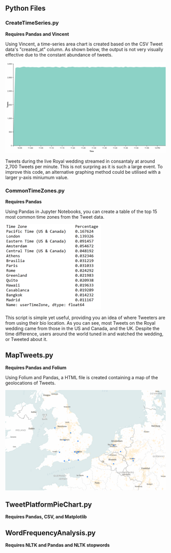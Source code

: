 ## Python Files

### CreateTimeSeries.py
<b>Requires Pandas and Vincent</b>

Using Vincent, a time-series area chart is created based on the CSV Tweet data's "created_at" column. As shown below, the output is not very visually effective due to the constant abundance of tweets.

<img src="https://github.com/kmbutterfield/Programming-for-Spatial-Analysts-Advanced-Skills-Assessment-2/blob/master/0.%20Images/TimeSeriesOutput.png" width="600">

Tweets during the live Royal wedding streamed in consantaly at around 2,700 Tweets per minute. This is not surpring as it is such a large event. To improve this code, an alternative graphing method could be utilised with a larger y-axis miniumum value.

### CommonTimeZones.py
<b>Requires Pandas </b>

Using Pandas in Jupyter Notebooks, you can create a table of the top 15 most common time zones from the Tweet data.

<img src="https://github.com/kmbutterfield/Programming-for-Spatial-Analysts-Advanced-Skills-Assessment-2/blob/master/0.%20Images/TimeZoneOutput.png" width="300">

This script is simple yet useful, providing you an idea of where Tweeters are from using their bio location. As you can see, most Tweets on the Royal wedding came from those in the US and Canada, and the UK. Despite the time difference, users around the world tuned in and watched the wedding, or Tweeted about it. 

## MapTweets.py
<b>Requires Pandas and Folium </b>

Using Folium and Pandas, a HTML file is created containing a map of the geolocations of Tweets.

<img src="https://github.com/kmbutterfield/Programming-for-Spatial-Analysts-Advanced-Skills-Assessment-2/blob/master/0.%20Images/TweetMapOutputZoom.png">

## TweetPlatformPieChart.py
<b>Requires Pandas, CSV, and Matplotlib </b>



## WordFrequencyAnalysis.py
<b>Requires NLTK and Pandas and NLTK stopwords </b>



